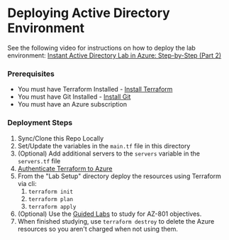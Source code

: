 # Deploying Active Directory Environment
See the following video for instructions on how to deploy the lab environment: [Instant Active Directory Lab in Azure: Step-by-Step (Part 2)](https://youtu.be/dlGQxzPiXsk)

### Prerequisites
- You must have Terraform Installed - [Install Terraform](https://developer.hashicorp.com/terraform/tutorials/aws-get-started/install-cli)
- You must have Git Installed - [Install Git](https://git-scm.com/book/en/v2/Getting-Started-Installing-Git)
- You must have an Azure subscription

### Deployment Steps
1. Sync/Clone this Repo Locally
2. Set/Update the variables in the `main.tf` file in this directory
3. (Optional) Add additional servers to the `servers` variable in the `servers.tf` file
4. [Authenticate Terraform to Azure](https://learn.microsoft.com/en-us/azure/developer/terraform/authenticate-to-azure?tabs=bash)
5. From the "Lab Setup" directory deploy the resources using Terraform via cli:
    1. `terraform init`
    2. `terraform plan`
    3. `terraform apply`
6. (Optional) Use the [Guided Labs](https://github.com/DanZab/az801/tree/main/Guided%20Labs) to study for AZ-801 objectives.
7. When finished studying, use `terraform destroy` to delete the Azure resources so you aren't charged when not using them.